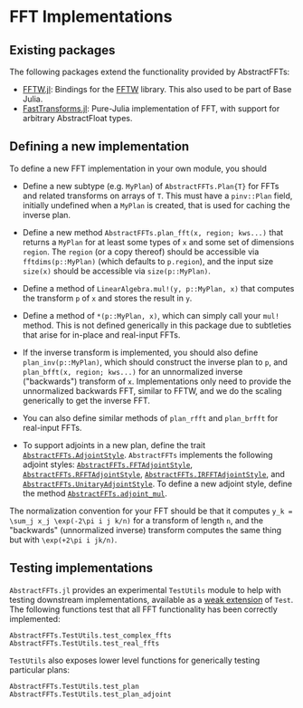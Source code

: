 # FFT Implementations

## Existing packages

The following packages extend the functionality provided by AbstractFFTs:

* [FFTW.jl](https://github.com/JuliaMath/FFTW.jl): Bindings for the
  [FFTW](http://www.fftw.org) library. This also used to be part of Base Julia.
* [FastTransforms.jl](https://github.com/JuliaApproximation/FastTransforms.jl):
  Pure-Julia implementation of FFT, with support for arbitrary AbstractFloat types.

## Defining a new implementation

To define a new FFT implementation in your own module, you should

* Define a new subtype (e.g. `MyPlan`) of `AbstractFFTs.Plan{T}` for FFTs and related transforms on arrays of `T`.
  This must have a `pinv::Plan` field, initially undefined when a `MyPlan` is created, that is used for caching the
  inverse plan.

* Define a new method `AbstractFFTs.plan_fft(x, region; kws...)` that returns a `MyPlan` for at least some types of
  `x` and some set of dimensions `region`.   The `region` (or a copy thereof) should be accessible via `fftdims(p::MyPlan)`
   (which defaults to `p.region`), and the input size `size(x)` should be accessible via `size(p::MyPlan)`.

* Define a method of `LinearAlgebra.mul!(y, p::MyPlan, x)` that computes the transform `p` of `x` and stores the result in `y`.

* Define a method of `*(p::MyPlan, x)`, which can simply call your `mul!` method.
  This is not defined generically in this package due to subtleties that arise for in-place and real-input FFTs.

* If the inverse transform is implemented, you should also define `plan_inv(p::MyPlan)`, which should construct the
  inverse plan to `p`, and `plan_bfft(x, region; kws...)` for an unnormalized inverse ("backwards") transform of `x`.
  Implementations only need to provide the unnormalized backwards FFT, similar to FFTW, and we do the scaling generically
  to get the inverse FFT.

* You can also define similar methods of `plan_rfft` and `plan_brfft` for real-input FFTs.

* To support adjoints in a new plan, define the trait [`AbstractFFTs.AdjointStyle`](@ref).
  `AbstractFFTs` implements the following adjoint styles: [`AbstractFFTs.FFTAdjointStyle`](@ref), [`AbstractFFTs.RFFTAdjointStyle`](@ref), [`AbstractFFTs.IRFFTAdjointStyle`](@ref), and [`AbstractFFTs.UnitaryAdjointStyle`](@ref).
  To define a new adjoint style, define the method [`AbstractFFTs.adjoint_mul`](@ref).

The normalization convention for your FFT should be that it computes ``y_k = \sum_j x_j \exp(-2\pi i j k/n)`` for a transform of
length ``n``, and the "backwards" (unnormalized inverse) transform computes the same thing but with ``\exp(+2\pi i jk/n)``.

## Testing implementations

`AbstractFFTs.jl` provides an experimental `TestUtils` module to help with testing downstream implementations,
available as a [weak extension](https://pkgdocs.julialang.org/v1.9/creating-packages/#Conditional-loading-of-code-in-packages-(Extensions)) of `Test`.
The following functions test that all FFT functionality has been correctly implemented:
```@docs
AbstractFFTs.TestUtils.test_complex_ffts
AbstractFFTs.TestUtils.test_real_ffts
```
`TestUtils` also exposes lower level functions for generically testing particular plans:
```@docs
AbstractFFTs.TestUtils.test_plan
AbstractFFTs.TestUtils.test_plan_adjoint
```

